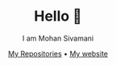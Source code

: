 <div align="center">

# Hello 👋
I am Mohan Sivamani

[My Repositories](https://github.com/mohan-sivamani?tab=repositories) • [My website](https://mohan-sivamani.is-a.dev)

</div>
